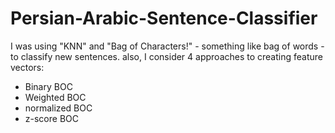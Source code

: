 # Persian-Arabic-Sentence-Classifier
I was using "KNN" and "Bag of Characters!" - something like bag of words - to classify new sentences.
also, I consider 4 approaches to creating feature vectors:
* Binary BOC
* Weighted BOC
* normalized BOC
* z-score BOC
